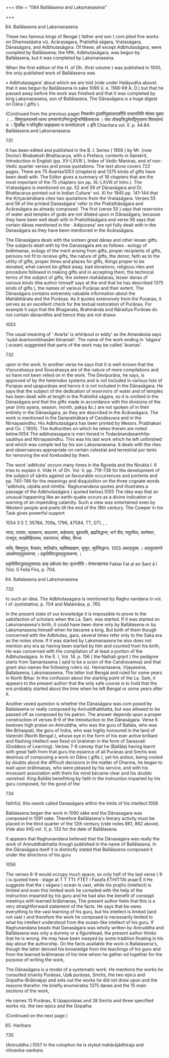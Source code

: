 +++
title = "084 Ballālasena and Lakṣmaṇasena"

+++

84. Ballālasena and Lakṣmaṇasena 

These two famous kings of Bengal ( father and son ) com piled five works on Dharmaśāstra viz. Acārasagara, Pratisthā sāgara, Vratasāgara, Dānasāgara, and Adbhutasāgara. Of these, all except Adbhutasāgara, were compiled by Ballālasena; the fifth, Adbhutasāgara, was begun by Ballālasena, but it was completed by Lakṣmanasena. 

When the first edition of the H. of Dh. (first volume ) was published in 1930, the only published work of Ballālasena was 

• Adbhutasagara' about which we are told (vide under Halāyudha above) that it was begun by Ballālasena in sake 1090 (i. e. 1168-69 A. D.) but that he passed away before the work was finished and that it was completed by king Lakṣmaṇasena, son of Ballālasena. The Dānasāgara is a huge digest on Dāna ( gifts ). 

(Continued from the previous page) निष्कामेन द्वादशीयुक्तकादशीति वाचस्पतिमि श्रोक्ता युक्ता । ... विष्णुरहस्यानार्ष त्वस्य दानसागरेऽनिरुद्धभट्टेनाभिहितत्वाञ्च । यथा लोकप्रसिद्धमेतद्विणुरहस्य शिवरहस्यं च । द्वियमिह न परिगृहीतं सङ्ग्रहरूपं च यत्नतोऽवधार्य ॥ इति Chiaritara vol. II. p. 44.84. Ballālasena and Laksmanasena 

731 

It has been edited and published in the B. I. Series ( 1956 ) by Mr. (now Doctor) Bhabatosh Bhattacarya, with a Preface, contents in Sanskrit, Introduction in English (pp. XV-LXVIII ), Index of Vedic Mantras, and of non-Vedic quarter verses and prose quotations. The text alone covers 722 pages. There are 75 Āvartas1053 (chapters) and 1375 kinds of gifts have been dealt with. The Editor gives a summary of 18 chapters that are the most important of the 75 chapters (on pp. XL-LXVIII of Intro.). The Vratasāgara is mentioned on pp. 52 and 59 of Dānasāgara and Dr. Bhattacarya pointed out in Indian Culture' vol. XI for 1945 pp. 141-144 that the Kṛtyaratnākara cites two quotations from the Vratasāgara. Verses 55 and 56 of the printed Danasāgara' refer to the Pratisthāsāgara and Acārasāgara as already composed. The first (verse 55 ) says that reservoirs of water and temples of gods are not dilated upon in Dānasāgara, because they have been well dealt with in Pratisthāsāgara and verse 56 says that certain dānas mentioned in the · Adipurana' are not fully dealt with in the Danasāgara as they have been mentioned in the Ācārasāgara. 

The Dānasāgara deals with the sixteen great dānas and other lesser gifts. The subjects dealt with by the Danasagara are as follows : eulogy of brāhmanas, eulogy of the merit arising from gifts, proper recipients of gifts, persons not fit to receive gifts, the nature of gifts, the donor, faith as to the utility of gifts, proper times and places for gifts, things proper to be donated, what cannot be gifted away, bad donations, religious rites and procedure followed in making gifts and in accepting them, the technical terms of the subject of gifts, the sixteen mahādanas, lesser danas of various kinds (the author himself says at the end that he has described 1375 kinds of gifts ), the names of various Purāṇas and their extent. The Dānasāgara contains extremely valuable information about the Mahābhārata and the Purāṇas. As it quotes extensively from the Puranas, it serves as an excellent check for the textual restoration of Purāṇas. For example it says that the Bhagavata, Brahmānda and Nāradiya Purāṇas do not contain dānavidhis and hence they are not drawa 

1053 

The usual meaning of ' Avarta' is whirlpool or eddy' as the Amarakośa says 'syād-āvartosmbhasām bhramah'. The name of the work ending in 'sāgara' ( ocean) suggested that parts of the work may be called 'āvartas'. 

732 



upon in the work. In another verse he says that it is well-known that the Viṣṇurahasya and Śivarahasya are of the nature of mere compilations and so have not been relied on in the work. The Devipurāṇa, he says, is approved of by the heterodox systems and is not included in various lists of Purapas and upapurāṇas and hence it is not included in the Dānasāgara. He says that the subject of the dedication of reservoirs of water and of temples has been dealt with at length in the Pratisthā sāgara, so it is omitted in the Danasāgara and that the gifts made in accordance with the divisions of the year (into ayana, season, month, pakșa &c.) are not spoken of in their entirety in the Dānasāgara, as they are described in the Ācārasāgara. The work is mentioned in the Danaratnākara of Caṇdesvara and in the Nirnayasindhu. His Adbhutasāgara has been printed by Messrs. Prabhakari and Co. ( 1905). The Authorities on which he relies therein are noted below.1054 The adbhutasagara is men tioned in Todarānandasamhita-saukhya and Nirnayasindhu. This was his last work which he left unfinished and which was comple ted by his son Lakṣınanasena. It deals with the rites and observances appropriate on certain celestial and terrestrial por tents for removing the evil foreboded by them. 

The word 'adbhuta' occurs many times in the Rgveda and the Nirukta I. 6 tries to explain it. Vide H. of Dh. Vol. V. pp. 719-738 for the development of the subject of sāntis against un favourable occurrences and portents and pp. 740-746 for the meanings and disquisition on the three cognate words “adbhuta, utpāta and nimitta.' Raghunandana quotes and illustrates a passage of the Adbhutasāgara ( quoted below).1055 The idea was that an unusual happening like an earth-quake occurs as a divine indication or warning of an impending calamity. Such a view was entertained even by Western people and poets till the end of the 18th century. The Cowper in his Task gives powerful support 

1054 3 5 7, 35784, 709a, 1796, 47594, TT, GTI, , , 

नारद, पराशर, पालकाप्य, बादरायण, बार्हस्पत्य, बृहस्पति, ब्रह्मसिद्धान्त, भार्ग वीय, मयूरचित्र, यवनेश्वर, राजपुत्र, वराहमिहिरग्रन्थ, वसन्तराज, वसिष्ठ, विन्ध्य 

वासि, विष्णुगुप्त, वैजवाप, शालिहोत्र, षइविंशब्राह्मण, सुश्रुत, सूर्यसिद्धान्त. 1055 अथाद्भुतम् । अद्भुतसागरे आथर्वणाद्भुतवचनम् । प्रकृतिविरुद्धमद्भुतवचनम् । 

प्रकृतिविरुद्धमद्भुतमापदः प्राक् प्रबोधाय देवाः सृजन्तीति। तेनापज्ज्ञानाय Faktai Fat al en Sant ā l (Vol. I) Fella Fira, p. 704. 

84. Ballalasena and Laksmanasena 

733 

to such an idea. The Adbhutasagara is mentioned by Raghu nandana in vol. I of Jyotistattva, p. 704 and Malamāsa, p. 765. 

In the present state of our knowledge it is impossible to prove to the satisfaction of scholars when the La. Sam. was started. If it was started on Laksmanasena's birth, it could have been done only by Ballālasena or by Lakṣmanasena himself when he became a king. But both of them though concerned with the Adbhutas, gara, several times refer only to the Saka era as the notes show. If it was started by Laksmanasena he also does not mention any era as having been started by him and counted from his birth, He was concerned with the compilation of at least a portion of the Adbhutasāgara. In the E. I, Vol. 14. p. 156 ( the Naihati grant ) the pedigree starts from Samantasena ( said to be a scion of the Candravamsa) and that grant also names the following rulers viz. Hemantasena, Vijayasena, Ballalasena, Lakṣmaṇasena. The latter lost Bengal and ruled for some years in North Bihar. In the confusion about the starting point of the La. Saṁ, it appears to the present author that the only safe course is to hold that the era probably started about the time when he left Bengal or some years after it. 

Another vexed question is whether the Dānasāgara was com posed by Ballalasena or really composed by Aniruddhabhatta, but was allowed to be passed off as composed by his patron. The answer depends upon a proper construction of verses 6-9 of the Introduction to the Dānasāgara. Verse 6 bestows high praise on Aniruddha, who was the guru of Ballala, who was like Bṛhaspati, the guru of Indra, who was highly honoured in the land of Varendri (North Bengal ), whose eye in the form of his ever active brilliant and flashing intellect was fixed on brahman in the form of Sarasvati (Goddess of Learning). Verses 7-8 cenvey that he (Ballāla) having learnt with great faith from that guru the essence of all Purāṇas and Smṛtis was desirous of composing a work on Dāna ( gifts ), yet his ardour, being cooled by doubts about the difficult decisions in the matter of Dharma, he began to wait upon brāhmaṇas, who were pleased by his service, and with his incessant association with them his mind became clear and his doubts vanished. King Ballāla benefitting by faith in the instruction imparted by his guru composed, for the good of the 

734 



faithful, this owork called Danasāgara within the limits of his intellect.1056 

Ballalasena began the work in 1090 sāke and the Dānasagara was composed in 1091 sake. Therefore Ballālasena's literary activity must be placed in the third quarter of the 12th century (vide notes 861, 862 above). Vide also IHQ vol. V, p. 133 for the date of Ballālasena. 

It appears that Raghunandana believed that the Dānasagara was really the work of Aniruddhabhatta though published in the name of Ballālasena. In the Dānasāgara itself it is distinctly stated that Ballālasena composed it under the directions of his guru 

1056 

The verses 6-9 would occupy much space; so only half of the last verse ( 9 ) is quoted here : stage at T T TTI: FTET I Faxafa ETHITTAI araat È II He suggests that the ( sāgara ) ocean is vast, while his prajñū (intellect) is limited and even this limited work he compiled with the help of the instruction imparted by his guru and he had also the benefit of constapt meetinys with learned brābmanas, The present author feels that this is a very straightforward statement of the facts. He says that be owes everything to the vast learning of his guru, but his intellect is limited (and not vast ) and therefore the work he composed is necessarily limited to what his intellect understood from the ocean-like intellect of his guru. If Raghunandana beads that Danasāgara was wholly written by Aniruddha and Ballālasena was only a dummy or a figurehead, the present author thinks that he is wrong. He may have been swayed by some tradition floating in his day about the authorship. On the facts available the work is Ballalasena's, though the latter derived his knowledge from the teachings of his guru and from the learned brāhmaṇas of his time whom he gather ed together for the purpose of writing the work, 

The Dānasāgara is a model of a systematic work. He mentions the works he consulted (mainly Purāṇas, Up& purāṇas, Smṛtis, the two epics and Gopatha-Brābnapa) and sets out the works he did not draw upon and the reasons therefor. He briefly enumerates 1375 danas and the 15 main sections of the work, 

He names 13 Purāṇas, 8 Upapurāṇas and 28 Smṛtis and three specified works viz. the two epics and the Gopatha 

(Continued on the next page ) 

85. Harihara 

735 

(Aniruddha ).1057 In the colophon he is styled mahārājādhiraja and niḥsanka-sankara. 
